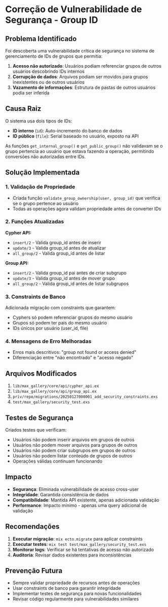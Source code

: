 # Correção de Vulnerabilidade de Segurança - Group ID

## Problema Identificado

Foi descoberta uma vulnerabilidade crítica de segurança no sistema de gerenciamento de IDs de grupos que permitia:

1. **Acesso não autorizado**: Usuários podiam referenciar grupos de outros usuários descobrindo IDs internos
2. **Corrupção de dados**: Arquivos podiam ser movidos para grupos inexistentes ou de outros usuários
3. **Vazamento de informações**: Estrutura de pastas de outros usuários podia ser inferida

## Causa Raiz

O sistema usa dois tipos de IDs:
- **ID interno** (`id`): Auto-incremento do banco de dados
- **ID público** (`file`): Serial baseado no usuário, exposto na API

As funções `get_internal_group()` e `get_public_group()` não validavam se o grupo pertencia ao usuário que estava fazendo a operação, permitindo conversões não autorizadas entre IDs.

## Solução Implementada

### 1. Validação de Propriedade
- Criada função `validate_group_ownership(user, group_id)` que verifica se o grupo pertence ao usuário
- Todas as operações agora validam propriedade antes de converter IDs

### 2. Funções Atualizadas
**Cypher API:**
- `insert/2` - Valida group_id antes de inserir
- `update/3` - Valida group_id antes de atualizar  
- `all_group/2` - Valida group_id antes de listar

**Group API:**
- `insert/2` - Valida group_id pai antes de criar subgrupo
- `update/3` - Valida group_id antes de mover grupo
- `all_group/2` - Valida group_id antes de listar subgrupos

### 3. Constraints de Banco
Adicionada migração com constraints que garantem:
- Cyphers só podem referenciar grupos do mesmo usuário
- Grupos só podem ter pais do mesmo usuário
- IDs únicos por usuário (user_id, file)

### 4. Mensagens de Erro Melhoradas
- Erros mais descritivos: "group not found or access denied"
- Diferenciação entre "não encontrado" e "acesso negado"

## Arquivos Modificados

1. `lib/max_gallery/core/api/cypher_api.ex`
2. `lib/max_gallery/core/api/group_api.ex`
3. `priv/repo/migrations/20250127000001_add_security_constraints.exs`
4. `test/max_gallery/security_test.exs`

## Testes de Segurança

Criados testes que verificam:
- Usuários não podem inserir arquivos em grupos de outros
- Usuários não podem mover arquivos para grupos de outros
- Usuários não podem criar subgrupos em grupos de outros
- Usuários não podem listar conteúdo de grupos de outros
- Operações válidas continuam funcionando

## Impacto

- **Segurança**: Eliminada vulnerabilidade de acesso cross-user
- **Integridade**: Garantida consistência de dados
- **Compatibilidade**: Mantida API existente, apenas adicionada validação
- **Performance**: Impacto mínimo - apenas uma query adicional de validação

## Recomendações

1. **Executar migração**: `mix ecto.migrate` para aplicar constraints
2. **Executar testes**: `mix test test/max_gallery/security_test.exs`
3. **Monitorar logs**: Verificar se há tentativas de acesso não autorizado
4. **Auditoria**: Revisar dados existentes para inconsistências

## Prevenção Futura

- Sempre validar propriedade de recursos antes de operações
- Usar constraints de banco para garantir integridade
- Implementar testes de segurança para novas funcionalidades
- Revisar código regularmente para vulnerabilidades similares